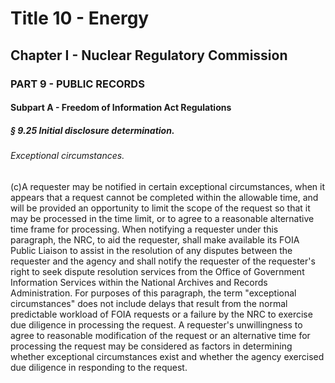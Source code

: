 
# Title 10 - Energy
## Chapter I - Nuclear Regulatory Commission
### PART 9 - PUBLIC RECORDS
#### Subpart A - Freedom of Information Act Regulations
##### § 9.25 Initial disclosure determination.
###### Exceptional circumstances.

(c)A requester may be notified in certain exceptional circumstances, when it appears that a request cannot be completed within the allowable time, and will be provided an opportunity to limit the scope of the request so that it may be processed in the time limit, or to agree to a reasonable alternative time frame for processing. When notifying a requester under this paragraph, the NRC, to aid the requester, shall make available its FOIA Public Liaison to assist in the resolution of any disputes between the requester and the agency and shall notify the requester of the requester's right to seek dispute resolution services from the Office of Government Information Services within the National Archives and Records Administration. For purposes of this paragraph, the term "exceptional circumstances" does not include delays that result from the normal predictable workload of FOIA requests or a failure by the NRC to exercise due diligence in processing the request. A requester's unwillingness to agree to reasonable modification of the request or an alternative time for processing the request may be considered as factors in determining whether exceptional circumstances exist and whether the agency exercised due diligence in responding to the request.
